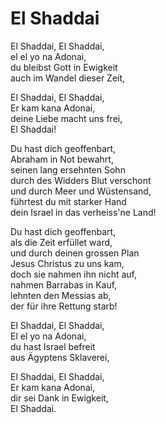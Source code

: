 # El Shaddai

El Shaddai, El Shaddai,  
el el yo na Adonai,  
du bleibst Gott in Ewigkeit  
auch im Wandel dieser Zeit,  

El Shaddai, El Shaddai,  
Er kam kana Adonai,  
deine Liebe macht uns frei,  
El Shaddai!

Du hast dich geoffenbart,  
Abraham in Not bewahrt,  
seinen lang ersehnten Sohn  
durch des Widders Blut verschont  
und durch Meer und Wüstensand,  
führtest du mit starker Hand  
dein Israel in das verheiss'ne Land!

Du hast dich geoffenbart,  
als die Zeit erfüllet ward,  
und durch deinen grossen Plan  
Jesus Christus zu uns kam,  
doch sie nahmen ihn nicht auf,  
nahmen Barrabas in Kauf,  
lehnten den Messias ab,  
der für ihre Rettung starb!

El Shaddai, El Shaddai,  
El el yo na Adonai,  
du hast Israel befreit  
aus Ägyptens Sklaverei,  

El Shaddai, El Shaddai,  
Er kam kana Adonai,  
dir sei Dank in Ewigkeit,  
El Shaddai.
